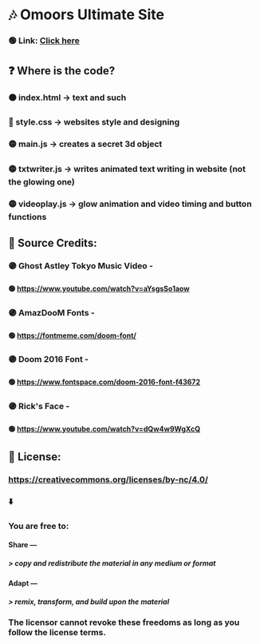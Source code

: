 # 🎶 Omoors Ultimate Site

### 🟢 Link: [Click here](https://omoorion.github.io/UltiSite/)

## ❓ Where is the code?

### 🟠 index.html -> text and such

### 🔵 style.css -> websites style and designing

### 🟡 main.js -> creates a secret 3d object

### 🟡 txtwriter.js -> writes animated text writing in website (not the glowing one)

### 🟡 videoplay.js -> glow animation and video timing and button functions

## 🧾 Source Credits:

### 🟣 Ghost Astley Tokyo Music Video -

#### 🟢 https://www.youtube.com/watch?v=aYsgsSo1aow

### 🟣 AmazDooM Fonts -

#### 🟢 https://fontmeme.com/doom-font/

### 🟣 Doom 2016 Font -

#### 🟢 https://www.fontspace.com/doom-2016-font-f43672

### 🟣 Rick's Face -

#### 🟢 https://www.youtube.com/watch?v=dQw4w9WgXcQ

## 💼 License:

### https://creativecommons.org/licenses/by-nc/4.0/

### ⬇️

### You are free to:

#### Share —

##### > copy and redistribute the material in any medium or format

#### Adapt —

##### > remix, transform, and build upon the material

### The licensor cannot revoke these freedoms as long as you follow the license terms.
